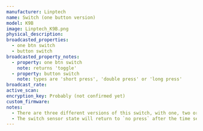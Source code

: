 ```yaml
---
manufacturer: Linptech
name: Switch (one button version)
model: K9B
image: Linptech_K9B.png
physical_description:
broadcasted_properties:
  - one btn switch
  - button switch
broadcasted_property_notes:
  - property: one btn switch
    note: returns 'toggle'
  - property: button switch
    note: types are 'short press', 'double press' or 'long press'
broadcast_rate:
active_scan:
encryption_key: Probably (not confirmed yet)
custom_firmware:
notes:
  - There are three different versions of this switch, with one, two or three buttons.
  - The switch sensor state will return to `no press` after the time set with the [reset_timer](configuration_params#reset_timer) option. It is advised to change the reset time to 1 second (default = 35 seconds).
---
```


